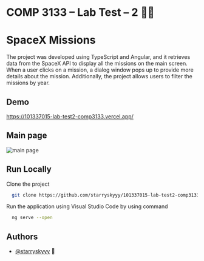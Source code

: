 # COMP 3133 – Lab Test – 2 :student:
# SpaceX Missions

The project was developed using TypeScript and Angular, and it retrieves data from the SpaceX API to display all the missions on the main screen. When a user clicks on a mission, a dialog window pops up to provide more details about the mission. Additionally, the project allows users to filter the missions by year.





## Demo

https://101337015-lab-test2-comp3133.vercel.app/


## Main page 

![main page](https://snipboard.io/ZJOyMT.jpg)
## Run Locally

Clone the project

```bash
  git clone https://github.com/starryskyyy/101337015-lab-test2-comp3133
```

Run the application using Visual Studio Code by using command

```bash
  ng serve --open     
```

## Authors

- [@starryskyyy](https://github.com/starryskyyy) :sparkling_heart:
